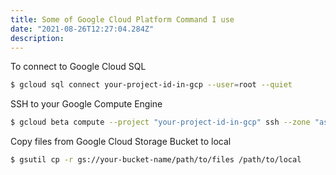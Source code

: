 ```yaml
---
title: Some of Google Cloud Platform Command I use
date: "2021-08-26T12:27:04.284Z"
description: 
---
```

To connect to Google Cloud SQL

```bash
$ gcloud sql connect your-project-id-in-gcp --user=root --quiet
```

SSH to your Google Compute Engine

```bash
$ gcloud beta compute --project "your-project-id-in-gcp" ssh --zone "asia-southeast1-a" "your-vm-instance-name"
```

Copy files from Google Cloud Storage Bucket to local

```bash
$ gsutil cp -r gs://your-bucket-name/path/to/files /path/to/local
```